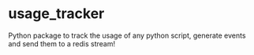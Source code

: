 # usage_tracker
Python package to track the usage of any python script, generate events and send them to a redis stream!
